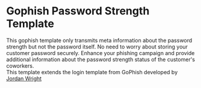 # Gophish Password Strength Template

This gophish template only transmits meta information about the password strength but not the password itself.
No need to worry about storing your customer password securely.
Enhance your phishing campaign and provide additional information about the password strength status of the customer's coworkers.
<br /> 
This template extends the login template from GoPhish developed by [Jordan Wright](https://github.com/gophish/gophish/blob/master/templates/login.html)